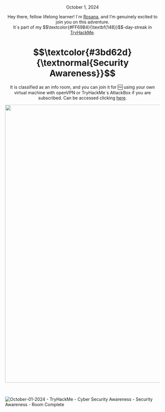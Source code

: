 
<p align="center">October 1, 2024</p>
<p align="center">Hey there, fellow lifelong learner! I´m <a href="https://www.linkedin.com/in/rosanafssantos/">Rosana</a>, and I’m genuinely excited to join you on this adventure.<br>
It´s part of my $$\textcolor{#FF69B4}{\textbf{148}}$$-day-streak in  <a href="https://tryhackme.com">TryHackMe</a>.</p>

<h1 align="center">
  $$\textcolor{#3bd62d}{\textnormal{Security Awareness}}$$
</h1>
<p align="center">It is classified as an info room, and you can join it for 🆓 using your own virtual machine with openVPN or TryHackMe´s AttackBox if you are subscribed. Can be accessed clicking <a href=https://tryhackme.com/room/securityawarenessintro">here</a>.</p> 
                                                              
<p align="center">
  <img width="900px" src="https://github.com/user-attachments/assets/7800b637-99ff-413b-8d85-89c91a600771">
</p>

<br>


![October-01-2024 - TryHackMe - Cyber Security Awareness - Security Awareness - Room Complete](https://github.com/user-attachments/assets/f269db13-3a2e-45ae-983d-7295293d4411)
